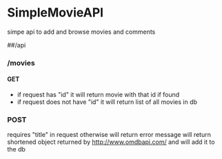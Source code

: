 # SimpleMovieAPI
simpe api to add and browse movies and comments

##/api

### /movies
#### GET
* if request has "id" it will return movie with that id if found 
* if request does not have "id" it will return list of all movies in db

### POST
requires "title" in request otherwise will return error message
will return shortened object returned by http://www.omdbapi.com/ and will add it to the db